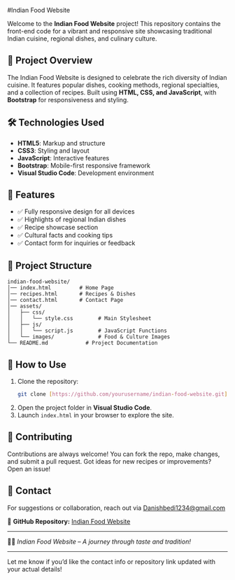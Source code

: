 
#Indian Food Website

Welcome to the **Indian Food Website** project! This repository contains the front-end code for a vibrant and responsive site showcasing traditional Indian cuisine, regional dishes, and culinary culture.

## 🍛 Project Overview
The Indian Food Website is designed to celebrate the rich diversity of Indian cuisine. It features popular dishes, cooking methods, regional specialties, and a collection of recipes. Built using **HTML, CSS, and JavaScript**, with **Bootstrap** for responsiveness and styling.

## 🛠 Technologies Used
- **HTML5**: Markup and structure
- **CSS3**: Styling and layout
- **JavaScript**: Interactive features
- **Bootstrap**: Mobile-first responsive framework
- **Visual Studio Code**: Development environment

## 📌 Features
- ✅ Fully responsive design for all devices
- ✅ Highlights of regional Indian dishes
- ✅ Recipe showcase section
- ✅ Cultural facts and cooking tips
- ✅ Contact form for inquiries or feedback

## 📂 Project Structure
```
indian-food-website/
│── index.html         # Home Page
│── recipes.html       # Recipes & Dishes
│── contact.html       # Contact Page
│── assets/
│   ├── css/
│   │   └── style.css        # Main Stylesheet
│   ├── js/
│   │   └── script.js        # JavaScript Functions
│   └── images/              # Food & Culture Images
└── README.md            # Project Documentation
```

## 📖 How to Use
1. Clone the repository:
   ```bash
   git clone [https://github.com/yourusername/indian-food-website.git]
   ```
2. Open the project folder in **Visual Studio Code**.
3. Launch `index.html` in your browser to explore the site.

## 🤝 Contributing
Contributions are always welcome! You can fork the repo, make changes, and submit a pull request. Got ideas for new recipes or improvements? Open an issue!

## 📩 Contact
For suggestions or collaboration, reach out via Danishbedi1234@gmail.com 

🔗 **GitHub Repository:** [Indian Food Website](https://github.com/danishbedi/Indian-food-website/tree/main)

---
🥘✨ _Indian Food Website – A journey through taste and tradition!_

---

Let me know if you’d like the contact info or repository link updated with your actual details!
